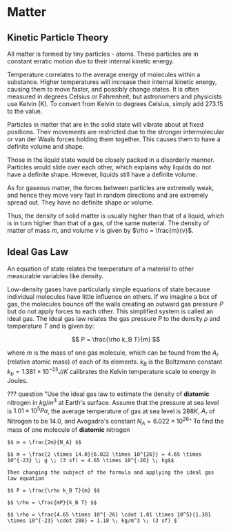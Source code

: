 # Matter

## Kinetic Particle Theory

All matter is formed by tiny particles - atoms. These particles are in constant erratic motion due to their internal kinetic energy.

Temperature correlates to the average energy of molecules within a substance. Higher temperatures will increase their internal kinetic energy, causing them to move faster, and possibly change states. It is often measured in degrees Celsius or Fahrenheit, but astronomers and physicists use Kelvin (K). To convert from Kelvin to degrees Celsius, simply add $273.15$ to the value.

Particles in matter that are in the solid state will vibrate about at fixed positions. Their movements are restricted due to the stronger intermolecular or van der Waals forces holding them together. This causes them to have a definite volume and shape.

Those in the liquid state would be closely packed in a disorderly manner. Particles would slide over each other, which explains why liquids do not have a definite shape. However, liquids still have a definite volume.

As for gaseous matter, the forces between particles are extremely weak, and hence they move very fast in random directions and are extremely spread out. They have no definite shape or volume.

Thus, the density of solid matter is usually higher than that of a liquid, which is in turn higher than that of a gas, of the same material. The density of matter of mass $m$, and volume $v$ is given by $\rho = \frac{m}{v}$.

## Ideal Gas Law

An equation of state relates the temperature of a material to other measurable variables like density.

Low-density gases have particularly simple equations of state because individual molecules have little influence on others. If we imagine a box of gas, the molecules bounce off the walls creating an outward gas pressure $P$ but do not apply forces to each other. This simplified system is called an ideal gas. The ideal gas law relates the gas pressure $P$ to the density $\rho$ and temperature $T$ and is given by:

$$ P = \frac{\rho k_B T}{m} $$

where $m$ is the mass of one gas molecule, which can be found from the $A_r$ (relative atomic mass) of each of its elements. $k_B$ is the Boltzmann constant $k_b = 1.381 \times 10^{-23} J/K$ calibrates the Kelvin temperature scale to energy in Joules.

??? question "Use the ideal gas law to estimate the density of **diatomic** nitrogen in $kg/m^3$ at Earth's surface. Assume that the pressure at sea level is $1.01 \times 10^5 Pa$, the average temperature of gas at sea level is $288K$, $A_r$ of Nitrogen to be $14.0$, and Avogadro's constant $N_A = 6.022 \times 10^{26}$"
	To find the mass of one molecule of **diatomic** nitrogen

	$$ m = \frac{2m}{N_A} $$

	$$ m = \frac{2 \times 14.0}{6.022 \times 10^{26}} = 4.65 \times 10^{-23} \; g \; (3 sf) = 4.65 \times 10^{-26} \; kg$$

	Then changing the subject of the formula and applying the ideal gas law equation

	$$ P = \frac{\rho k_B T}{m} $$

	$$ \rho = \frac{mP}{k_B T} $$

	$$ \rho = \frac{4.65 \times 10^{-26} \cdot 1.01 \times 10^5}{1.381 \times 10^{-23} \cdot 288} = 1.18 \; kg/m^3 \; (3 sf) $`
